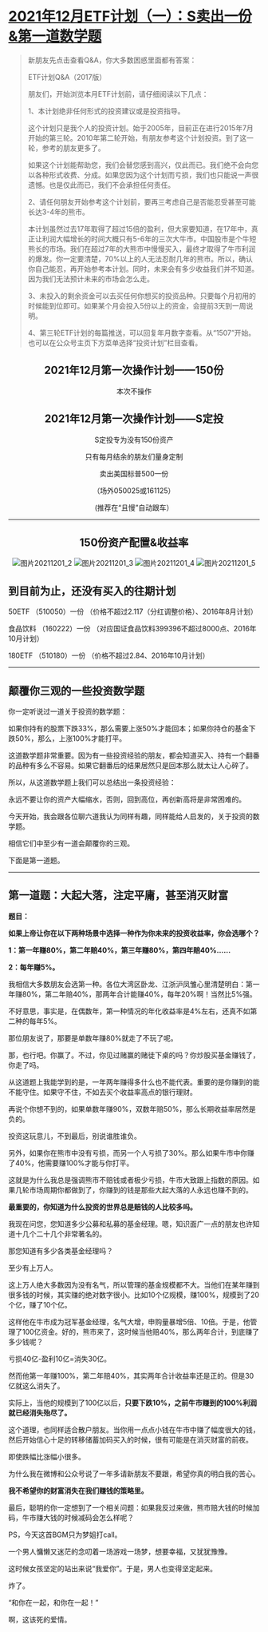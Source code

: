 # [2021年12月ETF计划（一）：S卖出一份&第一道数学题](https://mp.weixin.qq.com/s/uxkJqpym95XoJ7b9Z53xmw)

>新朋友先点击查看Q&A，你大多数困惑里面都有答案：
>
>ETF计划Q&A（2017版）
>
>朋友们，开始浏览本月ETF计划前，请仔细阅读以下几点：
>
>1、本计划绝非任何形式的投资建议或是投资指导。
>
>这个计划只是我个人的投资计划。始于2005年，目前正在进行2015年7月开始的第三轮。2010年第二轮开始，有朋友参考这个计划投资。到了这一轮，参考的朋友更多了。 
>
>如果这个计划能帮助您，我们会替您感到高兴，仅此而已。我们绝不会向您以各种形式收费、分成。如果您因为这个计划而亏损，我们也只能说一声很遗憾。也是仅此而已，我们不会承担任何责任。
>
>2、请任何朋友开始参考这个计划前，要再三考虑自己是否能忍受甚至可能长达3-4年的熊市。
>
>本计划虽然过去17年取得了超过15倍的盈利，但大家要知道，在17年中，真正让利润大幅增长的时间大概只有5-6年的三次大牛市。中国股市是个牛短熊长的市场。我们在超过7年的大熊市中慢慢买入，最终才取得了牛市利润的爆发。你一定要清楚，70%以上的人无法忍耐几年的熊市。所以，确认你自己能忍，再开始参考本计划。同时，未来会有多少收益我们并不知道。因为我们无法预计未来的市场会怎么走。
>
>3、未投入的剩余资金可以去买任何你想买的投资品种。只要每个月初用的时候能到位即可。如果某个月会投入5份以上的资金，会提前3天到一周说明。
>
>4、第三轮ETF计划的每篇推送，可以回复年月数字查看。从“1507”开始。也可以在公众号主页下方菜单选择“投资计划”栏目查看。

<center>

## 2021年12月第一次操作计划——150份

本次不操作


## 2021年12月第一次操作计划——S定投

S定投专为没有150份资产

只有每月结余的朋友们量身定制



卖出美国标普500一份

（场外050025或161125）



(推荐在“且慢”自动跟车）

----

## 150份资产配置&收益率

![图片20211201_2](img/20211201_2.jpg)
![图片20211201_3](img/20211201_3.jpg)
![图片20211201_4](img/20211201_4.jpg)
![图片20211201_5](img/20211201_5.jpg)


</center>

## 到目前为止，还没有买入的往期计划

50ETF     （510050）一份  （价格不超过2.117（分红调整价格）、2016年8月计划）


食品饮料  （160222）一份 （对应国证食品饮料399396不超过8000点、2016年10月计划）


180ETF   （510180）一份  （价格不超过2.84、2016年10月计划）

----  
  

## 颠覆你三观的一些投资数学题

你一定听说过一道关于投资的数学题：



如果你持有的股票下跌33%，那么需要上涨50%才能回本；如果你持仓的基金下跌50%，那么，上涨100%才能打平。



这道数学题非常重要。因为有一些投资经验的朋友，都会知道买入、持有一个翻番的品种有多么不容易。如果它翻番后的结果居然只是回本那么就太让人心碎了。



所以，从这道数学题上我们可以总结出一条投资经验：



永远不要让你的资产大幅缩水，否则，回到高位，再创新高将是非常困难的。



今天开始，我会跟各位聊六道我认为同样有趣，同样能给人启发的，关于投资的数学题。



相信它们中至少有一道会颠覆你的三观。



下面是第一道题。

---


## 第一道题：大起大落，注定平庸，甚至消灭财富

**题目：**

**如果上帝让你在以下两种场景中选择一种作为你未来的投资收益率，你会选哪个？**


**1：第一年赚80%，第二年赔40%，第三年赚80%，第四年赔40%……**


**2：每年赚5%。**



我相信大多数朋友会选第一种。各位大湾区卧龙、江浙沪凤雏心里清楚明白：第一年赚80%，第二年赔40%，那两年合计能赚40%，每年20%啊！当然比5%强。



不好意思，事实是，在偶数年，第一种情况的年化收益率是4%左右，还真不如第二种的每年5%。



那位朋友说了，那要是单数年赚80%就走了不玩了呢。



那，也行吧。你赢了。不过，你见过赌赢的赌徒下桌的吗？你炒股买基金赚钱了，你走了吗。



从这道题上我能学到的是，一年两年赚得多什么也不能代表。重要的是你赚到的能不能守住。如果守不住，不如去买个收益率高点的银行理财。



再说个你想不到的，如果单数年赚90%，双数年赔50%，那么长期收益率居然是负的。



投资这玩意儿，不到最后，别说谁胜谁负。



另外，如果你在熊市中没有亏损，而另一个人亏损了30%。那么如果牛市中你赚了40%，他需要赚100%才能与你打平。



这就是为什么我总是强调熊市不赔钱或者极少亏损，牛市大致跟上指数的原因。如果几轮市场周期你都做到了，你赚到的钱是那些大起大落的人永远也赚不到的。



**最重要的，你知道为什么投资的世界总是赔钱的人比较多吗。**



我现在问您，您知道多少公募和私募的基金经理。嗯，知识面广一点的朋友也许知道十几个二十几个非常著名的。



那您知道有多少各类基金经理吗？



至少有上万人。



这上万人绝大多数因为没有名气，所以管理的基金规模都不大。当他们在某年赚到很多钱的时候，其实赚的绝对数字很小。比如10个亿规模，赚100%，规模到了20个亿，赚了10个亿。



这样他在牛市成为冠军基金经理，名气大增，申购量暴增5倍、10倍。于是，他管理了100亿资金。好的，熊市来了，这时候当他赔40%，那么两年合计，到底赚了多少钱呢？



亏损40亿-盈利10亿=消失30亿。



然而他第一年赚100%，第二年赔40%，其实两年合计收益率还是正的。但是30亿就这么消失了。



实际上，当他的规模到了100亿以后，**只要下跌10%，之前牛市赚到的100%利润就已经消失殆尽了。**



这个道理，也同样适合散户朋友。当你用一点点小钱在牛市中赚了幅度很大的钱，然后开始信心十足的转移储蓄加码买入的时候，很有可能是在消灭财富的前夜。



即使跌幅比涨幅小很多。



为什么我在微博和公众号说了一年多请新朋友不要跟，希望你真的明白我的苦心。



**我不希望你的财富消失在我们赚钱的策略里。**



最后，聪明的你一定想到了一个相关问题：如果我反过来做，熊市赔大钱的时候加码，牛市赚大钱的时候减码会怎么样呢？




PS，今天这首BGM只为梦姐打call。



一个男人慵懒又迷茫的念叨着一场游戏一场梦，想要幸福，又犹犹豫豫。



这时候女孩坚定的站出来说“我爱你”。于是，男人也变得坚定起来。



炸了。



“和你在一起，和你在一起！”



啊，这该死的爱情。

